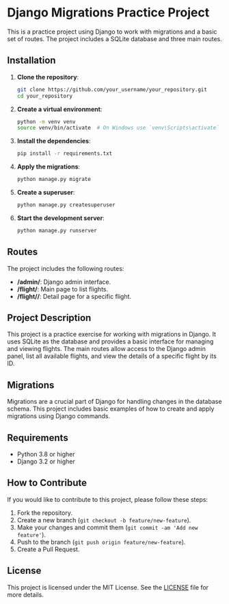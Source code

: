 
# Django Migrations Practice Project

This is a practice project using Django to work with migrations and a basic set of routes. The project includes a SQLite database and three main routes.

## Installation

1. **Clone the repository**:
    ```bash
    git clone https://github.com/your_username/your_repository.git
    cd your_repository
    ```

2. **Create a virtual environment**:
    ```bash
    python -m venv venv
    source venv/bin/activate  # On Windows use `venv\Scripts\activate`
    ```

3. **Install the dependencies**:
    ```bash
    pip install -r requirements.txt
    ```

4. **Apply the migrations**:
    ```bash
    python manage.py migrate
    ```

5. **Create a superuser**:
    ```bash
    python manage.py createsuperuser
    ```

6. **Start the development server**:
    ```bash
    python manage.py runserver
    ```

## Routes

The project includes the following routes:

- **/admin/**: Django admin interface.
- **/flight/**: Main page to list flights.
- **/flight/<id>/**: Detail page for a specific flight.

## Project Description

This project is a practice exercise for working with migrations in Django. It uses SQLite as the database and provides a basic interface for managing and viewing flights. The main routes allow access to the Django admin panel, list all available flights, and view the details of a specific flight by its ID.

## Migrations

Migrations are a crucial part of Django for handling changes in the database schema. This project includes basic examples of how to create and apply migrations using Django commands.

## Requirements

- Python 3.8 or higher
- Django 3.2 or higher

## How to Contribute

If you would like to contribute to this project, please follow these steps:

1. Fork the repository.
2. Create a new branch (`git checkout -b feature/new-feature`).
3. Make your changes and commit them (`git commit -am 'Add new feature'`).
4. Push to the branch (`git push origin feature/new-feature`).
5. Create a Pull Request.

## License

This project is licensed under the MIT License. See the [LICENSE](LICENSE) file for more details.
